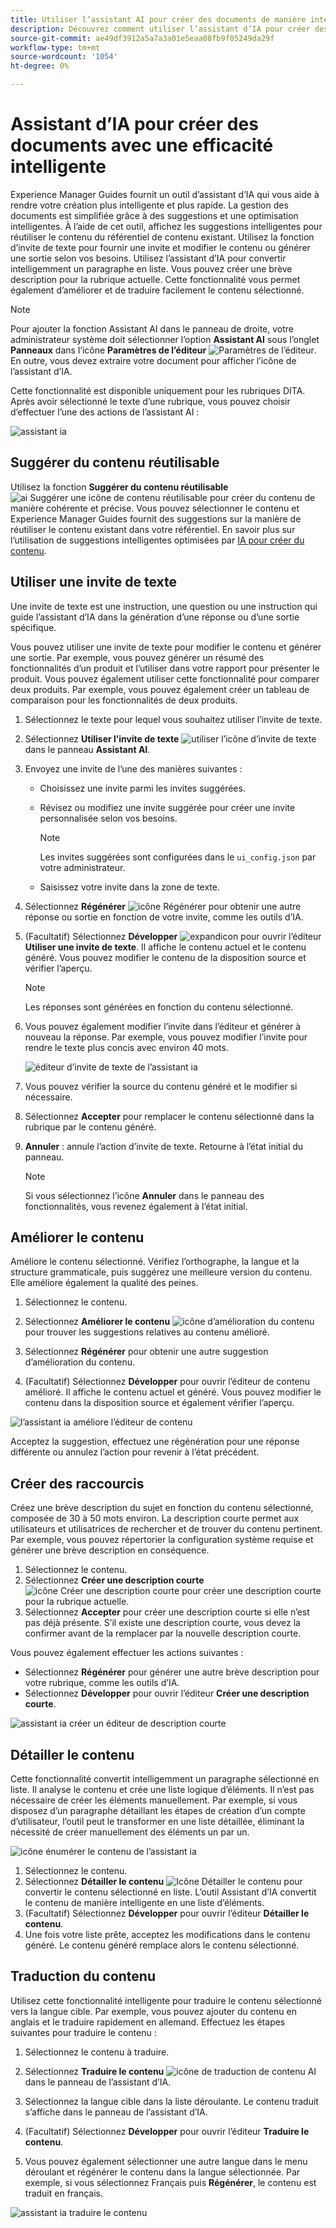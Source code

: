 ```yaml
---
title: Utiliser l’assistant AI pour créer des documents de manière intelligente « »
description: Découvrez comment utiliser l’assistant d’IA pour créer des documents avec une efficacité intelligente dans l’éditeur web.
source-git-commit: ae49df3912a5a7a3a01e5eaa08fb9f05249da29f
workflow-type: tm+mt
source-wordcount: '1054'
ht-degree: 0%

---
```


# Assistant d’IA pour créer des documents avec une efficacité intelligente

Experience Manager Guides fournit un outil d’assistant d’IA qui vous aide à rendre votre création plus intelligente et plus rapide. La gestion des documents est simplifiée grâce à des suggestions et une optimisation intelligentes. À l’aide de cet outil, affichez les suggestions intelligentes pour réutiliser le contenu du référentiel de contenu existant. Utilisez la fonction d’invite de texte pour fournir une invite et modifier le contenu ou générer une sortie selon vos besoins. Utilisez l’assistant d’IA pour convertir intelligemment un paragraphe en liste. Vous pouvez créer une brève description pour la rubrique actuelle. Cette fonctionnalité vous permet également d’améliorer et de traduire facilement le contenu sélectionné.


>[!NOTE]
>
> Pour ajouter la fonction Assistant AI dans le panneau de droite, votre administrateur système doit sélectionner l’option **Assistant AI** sous l’onglet **Panneaux** dans l’icône **Paramètres de l’éditeur** ![Paramètres de l’éditeur](./images/editor_settings_icon.svg).
> En outre, vous devez extraire votre document pour afficher l’icône de l’assistant d’IA.

Cette fonctionnalité est disponible uniquement pour les rubriques DITA. Après avoir sélectionné le texte d’une rubrique, vous pouvez choisir d’effectuer l’une des actions de l’assistant AI :

![assistant ia](./images/ai-assistant-panel.png)



## Suggérer du contenu réutilisable


Utilisez la fonction **Suggérer du contenu réutilisable** ![ai Suggérer une icône ](./images/ai-suggest-reusable-content-icon.svg) de contenu réutilisable pour créer du contenu de manière cohérente et précise. Vous pouvez sélectionner le contenu et Experience Manager Guides fournit des suggestions sur la manière de réutiliser le contenu existant dans votre référentiel.
En savoir plus sur l’utilisation de suggestions intelligentes optimisées par [IA pour créer du contenu](authoring-ai-based-smart-suggestions.md).





## Utiliser une invite de texte


Une invite de texte est une instruction, une question ou une instruction qui guide l’assistant d’IA dans la génération d’une réponse ou d’une sortie spécifique.

Vous pouvez utiliser une invite de texte pour modifier le contenu et générer une sortie.  Par exemple, vous pouvez générer un résumé des fonctionnalités d’un produit et l’utiliser dans votre rapport pour présenter le produit. Vous pouvez également utiliser cette fonctionnalité pour comparer deux produits. Par exemple, vous pouvez également créer un tableau de comparaison pour les fonctionnalités de deux produits.


1. Sélectionnez le texte pour lequel vous souhaitez utiliser l’invite de texte.
1. Sélectionnez **Utiliser l’invite de texte** ![utiliser l’icône d’invite de texte](./images/ai-use-text-prompt.svg)dans le panneau **Assistant AI**.
1. Envoyez une invite de l’une des manières suivantes :

   - Choisissez une invite parmi les invites suggérées.
   - Révisez ou modifiez une invite suggérée pour créer une invite personnalisée selon vos besoins.

     >[!NOTE]
     >
     > Les invites suggérées sont configurées dans le `ui_config.json` par votre administrateur.

   - Saisissez votre invite dans la zone de texte.


1. Sélectionnez **Régénérer** ![icône Régénérer](./images/refresh-icon.svg) pour obtenir une autre réponse ou sortie en fonction de votre invite, comme les outils d’IA.

1. (Facultatif) Sélectionnez **Développer** ![expandicon](./images/expand-icon.svg) pour ouvrir l’éditeur **Utiliser une invite de texte**. Il affiche le contenu actuel et le contenu généré. Vous pouvez modifier le contenu de la disposition source et vérifier l’aperçu.


   >[!NOTE]
   >
   > Les réponses sont générées en fonction du contenu sélectionné.



1. Vous pouvez également modifier l’invite dans l’éditeur et générer à nouveau la réponse. Par exemple, vous pouvez modifier l’invite pour rendre le texte plus concis avec environ 40 mots.

   ![éditeur d’invite de texte de l’assistant ia](./images/ai-assisstant-text-prompt.png)

1. Vous pouvez vérifier la source du contenu généré et le modifier si nécessaire.

1. Sélectionnez **Accepter** pour remplacer le contenu sélectionné dans la rubrique par le contenu généré.
1. **Annuler** : annule l’action d’invite de texte. Retourne à l’état initial du panneau.

   >[!NOTE]
   >
   > Si vous sélectionnez l’icône **Annuler** dans le panneau des fonctionnalités, vous revenez également à l’état initial.

## Améliorer le contenu


Améliore le contenu sélectionné. Vérifiez l’orthographe, la langue et la structure grammaticale, puis suggérez une meilleure version du contenu. Elle améliore également la qualité des peines.

1. Sélectionnez le contenu.
1. Sélectionnez **Améliorer le contenu** ![icône d’amélioration du contenu](./images/ai-improve-icon.svg) pour trouver les suggestions relatives au contenu amélioré.
1. Sélectionnez **Régénérer** pour obtenir une autre suggestion d’amélioration du contenu.

1. (Facultatif) Sélectionnez **Développer** pour ouvrir l’éditeur de contenu amélioré. Il affiche le contenu actuel et généré. Vous pouvez modifier le contenu dans la disposition source et également vérifier l’aperçu.



![l’assistant ia améliore l’éditeur de contenu](./images/ai-assisstant-improve-content.png)

Acceptez la suggestion, effectuez une régénération pour une réponse différente ou annulez l’action pour revenir à l’état précédent.





## Créer des raccourcis

Créez une brève description du sujet en fonction du contenu sélectionné, composée de 30 à 50 mots environ. La description courte permet aux utilisateurs et utilisatrices de rechercher et de trouver du contenu pertinent.
Par exemple, vous pouvez répertorier la configuration système requise et générer une brève description en conséquence.



1. Sélectionnez le contenu.
1. Sélectionnez **Créer une description courte** ![icône Créer une description courte](./images/ai-create-shortdesc-icon.svg) pour créer une description courte pour la rubrique actuelle.
1. Sélectionnez **Accepter** pour créer une description courte si elle n’est pas déjà présente. S’il existe une description courte, vous devez la confirmer avant de la remplacer par la nouvelle description courte.

Vous pouvez également effectuer les actions suivantes :

- Sélectionnez **Régénérer** pour générer une autre brève description pour votre rubrique, comme les outils d’IA.
- Sélectionnez **Développer** pour ouvrir l’éditeur **Créer une description courte**.

![assistant ia créer un éditeur de description courte](./images/ai-assistant-create-short-desc.png)




## Détailler le contenu

Cette fonctionnalité convertit intelligemment un paragraphe sélectionné en liste.  Il analyse le contenu et crée une liste logique d’éléments. Il n’est pas nécessaire de créer les éléments manuellement. Par exemple, si vous disposez d’un paragraphe détaillant les étapes de création d’un compte d’utilisateur, l’outil peut le transformer en une liste détaillée, éliminant la nécessité de créer manuellement des éléments un par un.

![icône énumérer le contenu de l’assistant ia](./images/ai-assisstant-itemise-content.png)



1. Sélectionnez le contenu.
1. Sélectionnez **Détailler le contenu** ![Icône Détailler le contenu](./images/ai-itemize-icon.svg) pour convertir le contenu sélectionné en liste.
L’outil Assistant d’IA convertit le contenu de manière intelligente en une liste d’éléments.
1. (Facultatif) Sélectionnez **Développer** pour ouvrir l’éditeur **Détailler le contenu**.
1. Une fois votre liste prête, acceptez les modifications dans le contenu généré. Le contenu généré remplace alors le contenu sélectionné.



## Traduction du contenu

Utilisez cette fonctionnalité intelligente pour traduire le contenu sélectionné vers la langue cible. Par exemple, vous pouvez ajouter du contenu en anglais et le traduire rapidement en allemand.
Effectuez les étapes suivantes pour traduire le contenu :

1. Sélectionnez le contenu à traduire.
1. Sélectionnez **Traduire le contenu** ![icône de traduction de contenu AI](./images/ai-translate-content-icon.svg) dans le panneau de l’assistant d’IA.
1. Sélectionnez la langue cible dans la liste déroulante. Le contenu traduit s’affiche dans le panneau de l’assistant d’IA.

1. (Facultatif) Sélectionnez **Développer** pour ouvrir l’éditeur **Traduire le contenu**.
1. Vous pouvez également sélectionner une autre langue dans le menu déroulant et régénérer le contenu dans la langue sélectionnée. Par exemple, si vous sélectionnez Français puis **Régénérer**, le contenu est traduit en français.

![assistant ia traduire le contenu](./images/ai-assisstant-translate-content.png)
